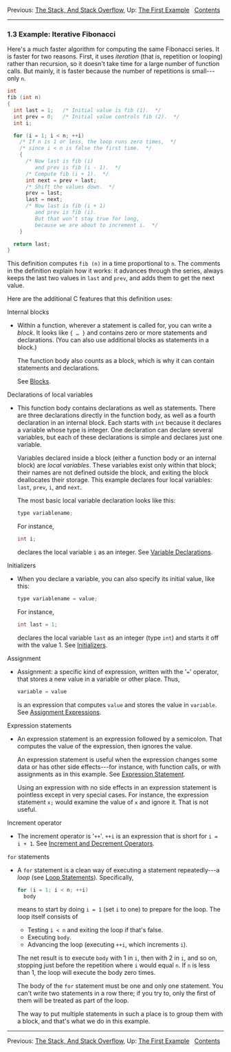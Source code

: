 Previous: [The Stack, And Stack Overflow](Stack.md), Up: [The First
Example](The-First-Example.md)  
[Contents](index.md#SEC_Contents "Table of contents")  

------------------------------------------------------------------------


### 1.3 Example: Iterative Fibonacci 


Here's a much faster algorithm for computing the same Fibonacci series.
It is faster for two reasons. First, it uses *iteration* (that is,
repetition or looping) rather than recursion, so it doesn't take time
for a large number of function calls. But mainly, it is faster because
the number of repetitions is small---only `n`.

``` C
int
fib (int n)
{
  int last = 1;   /* Initial value is fib (1).  */
  int prev = 0;   /* Initial value controls fib (2).  */
  int i;

  for (i = 1; i < n; ++i)
    /* If n is 1 or less, the loop runs zero times,  */
    /* since i < n is false the first time.  */
    {
      /* Now last is fib (i)
         and prev is fib (i - 1).  */
      /* Compute fib (i + 1).  */
      int next = prev + last;
      /* Shift the values down.  */
      prev = last;
      last = next;
      /* Now last is fib (i + 1)
         and prev is fib (i).
         But that won’t stay true for long,
         because we are about to increment i.  */
    }

  return last;
}
```

This definition computes `fib (n)` in a time proportional to `n`. The
comments in the definition explain how it works: it advances through the
series, always keeps the last two values in `last` and `prev`, and adds
them to get the next value.

Here are the additional C features that this definition uses:

Internal blocks

-   Within a function, wherever a statement is called for, you can write
    a *block*. It looks like `{ … }` and contains zero or more
    statements and declarations. (You can also use additional blocks as
    statements in a block.)

    The function body also counts as a block, which is why it can
    contain statements and declarations.

    See [Blocks](Blocks.md).

Declarations of local variables

-   This function body contains declarations as well as statements.
    There are three declarations directly in the function body, as well
    as a fourth declaration in an internal block. Each starts with `int`
    because it declares a variable whose type is integer. One
    declaration can declare several variables, but each of these
    declarations is simple and declares just one variable.

    Variables declared inside a block (either a function body or an
    internal block) are *local variables*. These variables exist only
    within that block; their names are not defined outside the block,
    and exiting the block deallocates their storage. This example
    declares four local variables: `last`, `prev`, `i`, and `next`.

    The most basic local variable declaration looks like this:

    
    ``` C
    type variablename;
    ```
    

    For instance,

    
    ``` C
    int i;
    ```
    

    declares the local variable `i` as an integer. See [Variable
    Declarations](Variable-Declarations.md).

Initializers

-   When you declare a variable, you can also specify its initial value,
    like this:

    
    ``` C
    type variablename = value;
    ```
    

    For instance,

    
    ``` C
    int last = 1;
    ```
    

    declares the local variable `last` as an integer (type `int`) and
    starts it off with the value 1. See
    [Initializers](Initializers.md).

Assignment

-   Assignment: a specific kind of expression, written with the
    '`=`' operator, that stores a new value in a variable or
    other place. Thus,

    
    ``` C
    variable = value
    ```
    

    is an expression that computes `value` and stores the value in
    `variable`. See [Assignment
    Expressions](Assignment-Expressions.md).

Expression statements

-   An expression statement is an expression followed by a semicolon.
    That computes the value of the expression, then ignores the value.

    An expression statement is useful when the expression changes some
    data or has other side effects---for instance, with function calls,
    or with assignments as in this example. See [Expression
    Statement](Expression-Statement.md).

    Using an expression with no side effects in an expression statement
    is pointless except in very special cases. For instance, the
    expression statement `x;` would examine the value of `x` and ignore
    it. That is not useful.

Increment operator

-   The increment operator is '`++`'. `++i` is an expression
    that is short for `i = i + 1`. See [Increment and Decrement
    Operators](Increment_002fDecrement.md).

`for` statements

-   A `for` statement is a clean way of executing a statement
    repeatedly---a *loop* (see [Loop Statements](Loop-Statements.md)).
    Specifically,

    
    ``` C
    for (i = 1; i < n; ++i)
      body
    ```
    

    means to start by doing `i = 1` (set `i` to one) to prepare for the
    loop. The loop itself consists of

    -   Testing `i < n` and exiting the loop if that's false.
    -   Executing `body`.
    -   Advancing the loop (executing `++i`, which increments `i`).

    The net result is to execute `body` with 1 in `i`, then
    with 2 in `i`, and so on, stopping just before the repetition where
    `i` would equal `n`. If `n` is less than 1, the loop will execute
    the body zero times.

    The body of the `for` statement must be one and only one statement.
    You can't write two statements in a row there; if you try to, only
    the first of them will be treated as part of the loop.

    The way to put multiple statements in such a place is to group them
    with a block, and that's what we do in this example.

------------------------------------------------------------------------

Previous: [The Stack, And Stack Overflow](Stack.md), Up: [The First
Example](The-First-Example.md)  
[Contents](index.md#SEC_Contents "Table of contents")  
